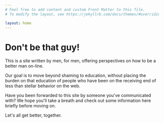 ```yaml
---
# Feel free to add content and custom Front Matter to this file.
# To modify the layout, see https://jekyllrb.com/docs/themes/#overriding-theme-defaults

layout: home
---
```


# Don't be that guy!

This is a site written by men, for men, offering perspectives on how to be a better man on-line.

Our goal is to move beyond shaming to education, without placing the burden on that education of people who have been on the receiving end of less than stellar behavior on the web.

Have you been forwarded to this site by someone you've communicated with? We hope you'll take a breath and check out some information here briefly before moving on.

Let's all get better, together.
